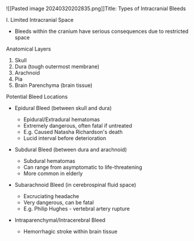 ![[Pasted image 20240320202835.png]]Title: Types of Intracranial Bleeds

I. Limited Intracranial Space

- Bleeds within the cranium have serious consequences due to restricted space

Anatomical Layers 
1. Skull 
2. Dura (tough outermost membrane) 
3. Arachnoid 
5. Pia 
6. Brain Parenchyma (brain tissue)

Potential Bleed Locations 
- Epidural Bleed (between skull and dura) 
	- Epidural/Extradural hematomas 
	- Extremely dangerous, often fatal if untreated 
	- E.g. Caused Natasha Richardson's death 
	- Lucid interval before deterioration

-  Subdural Bleed (between dura and arachnoid) 
   - Subdural hematomas
   - Can range from asymptomatic to life-threatening
   - More common in elderly
   
- Subarachnoid Bleed (in cerebrospinal fluid space)
   - Excruciating headache 
   - Very dangerous, can be fatal
   - E.g. Philip Hughes - vertebral artery rupture

- Intraparenchymal/Intracerebral Bleed
   - Hemorrhagic stroke within brain tissue